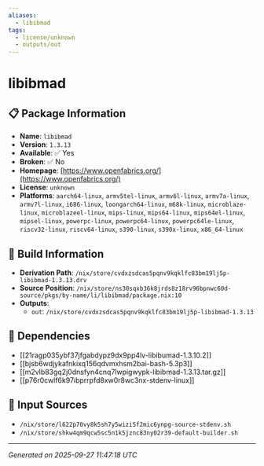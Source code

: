 ```yaml
---
aliases:
  - libibmad
tags:
  - license/unknown
  - outputs/out
---
```


# libibmad

## 📋 Package Information

- **Name**: `libibmad`
- **Version**: `1.3.13`
- **Available**: ✅ Yes
- **Broken**: ✅ No
- **Homepage**: [https://www.openfabrics.org/](https://www.openfabrics.org/)
- **License**: `unknown`
- **Platforms**: `aarch64-linux`, `armv5tel-linux`, `armv6l-linux`, `armv7a-linux`, `armv7l-linux`, `i686-linux`, `loongarch64-linux`, `m68k-linux`, `microblaze-linux`, `microblazeel-linux`, `mips-linux`, `mips64-linux`, `mips64el-linux`, `mipsel-linux`, `powerpc-linux`, `powerpc64-linux`, `powerpc64le-linux`, `riscv32-linux`, `riscv64-linux`, `s390-linux`, `s390x-linux`, `x86_64-linux`

## 🔧 Build Information

- **Derivation Path**: `/nix/store/cvdxzsdcas5pqnv9kqklfc83bm19lj5p-libibmad-1.3.13.drv`
- **Source Position**: `/nix/store/ns30sqxb36k8jrds8z18rv96bpnwc60d-source/pkgs/by-name/li/libibmad/package.nix:10`
- **Outputs**:
  - `out`:  `/nix/store/cvdxzsdcas5pqnv9kqklfc83bm19lj5p-libibmad-1.3.13`

## 🔗 Dependencies

- [[21ragp035ybf37jfgabdypz9dx9pp4lv-libibumad-1.3.10.2]]
- [[bjsb6wdjykafnkixq156qdvmxhsm2bai-bash-5.3p3]]
- [[m2vlb83gq2j0dnsfyn4cnq7lwpigwypk-libibmad-1.3.13.tar.gz]]
- [[p76r0cwlf6k97ibprrpfd8xw0r8wc3nx-stdenv-linux]]

## 📁 Input Sources

- `/nix/store/l622p70vy8k5sh7y5wizi5f2mic6ynpg-source-stdenv.sh`
- `/nix/store/shkw4qm9qcw5sc5n1k5jznc83ny02r39-default-builder.sh`

---
*Generated on 2025-09-27 11:47:18 UTC*
